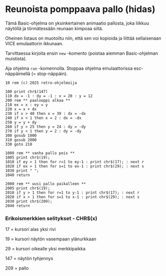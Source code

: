 # Reunoista pomppaava pallo (hidas)

Tämä Basic-ohjelma on yksinkertainen animaatio pallosta, joka liikkuu näytöllä ja törmätessään reunaan kimpoaa siitä.

Oheinen listaus on muotoiltu niin, että sen voi kopioida ja liittää sellaisenaan VICE emulaattorin ikkunaan.

Tarvittaessa kirjoita ensin `new` -komento (poistaa aiemman Basic-ohjelman muistista).

Aja ohjelma `run` -komennolla. Stoppaa ohjelma emulaattorissa esc-näppäimellä (= stop-näppäin).


```
10 rem (c) 2025 retro-ohjelmoija

100 print chr$(147)
110 dx = -1 : dy = -1 : x = 20 : y = 12
200 rem ** paalooppi alkaa **
210 ex = x : ey = y
220 x = x + dx
230 if x > 40 then x = 39 : dx = -dx
240 if x < 1 then x = 2 : dx = -dx
250 y = y + dy
260 if y > 25 then y = 24 : dy = -dy
270 if y < 1 then y = 2 : dy = -dy
300 gosub 1000
310 gosub 2000
330 goto 210

1000 rem ** vanha pallo pois **
1005 print chr$(19);
1010 if ey > 1 then for r=1 to ey-1 : print chr$(17); : next r
1020 if ex > 1 then for s=1 to ex-1 : print chr$(29); : next s
1030 print " ";
1040 return

2000 rem ** uusi pallo paikalleen **
2005 print chr$(19);
2010 if y > 1 then for r=1 to y-1 : print chr$(17); : next r
2020 if x > 1 then for s=1 to x-1 : print chr$(29); : next s
2030 print chr$(209);
2040 return

```

### Erikoismerkkien selitykset - CHR$(x)

17 = kursori alas yksi rivi

19 = kursori näytön vasempaan ylänurkkaan

29 = kursori oikealle yksi merkkipaikka

147 = näytön tyhjennys

209 = pallo


